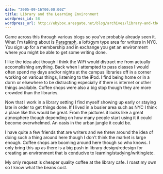 ```yaml
---
date: "2005-09-16T00:00:00Z"
title: Library and the Learning Environment
wordpress_id: 58
wordpress_url: http://ebybox.aresgate.net/blog/archives/library-and-the-learning-environment/
---
```

Came across this through various blogs so you've probably already seen it. What I'm talking about is <a href="http://www.paragraphny.com/">Paragraph</a>, a loft/gym type area for writers in NYC. You sign up for a membership and in exchange you get an environment where you might be able to get some writing done.

I like the idea alot though I think the WiFi would distract me from actually accomplishing anything. Back when I attempted to pass classes I would often spend my days and/or nights at the campus libraries off in a corner working on various things, listening to the iPod. I find being home or in a dorm or elsewhere to be distracting especially if there is internet or other things available. Coffee shops were also a big stop though they are more crowded than the libraries.

Now that I work in a library setting I find myself showing up early or staying late in order to get things done. If I lived in a busier area such as NYC I think a place like this would be great. From the pictures it looks like a great atmosphere though depending on how many people start using it it could become overwhelmed. An oasis in the urban jungle it could be.

I have quite a few friends that are writers and we threw around the idea of doing such a thing around here though I don't think the market is large enough. Coffee shops are booming around here though so who knows. I only bring this up as there is a big push in library design/redesign for creating an environment that is conducive to learning/studying/writing/etc.

My only request is cheaper quality coffee at the library cafe. I roast my own so I know what the beans cost.
